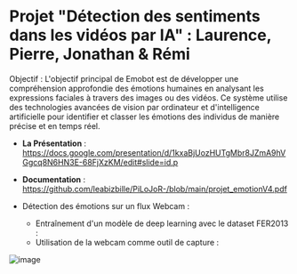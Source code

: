# Projet "Détection des sentiments dans les vidéos par IA" : Laurence, Pierre, Jonathan & Rémi

Objectif :  L'objectif principal de Emobot est de développer une compréhension approfondie des émotions humaines en analysant les expressions faciales à travers des images ou des vidéos. Ce système utilise des technologies avancées de vision par ordinateur et d'intelligence artificielle pour identifier et classer les émotions des individus de manière précise et en temps réel.

* **La Présentation** : https://docs.google.com/presentation/d/1kxaBjUozHUTgMbr8JZmA9hVGgcq8N6HN3E-68FjXzKM/edit#slide=id.p
* **Documentation** : https://github.com/leabizbille/PiLoJoR-/blob/main/projet_emotionV4.pdf

* Détection des émotions sur un flux Webcam :
    *  Entraînement d'un modèle de deep learning avec le dataset FER2013 :
    *  Utilisation de la webcam comme outil de capture :
 
![image](https://github.com/leabizbille/PiLoJoR-/assets/83597256/2b96ad4c-d6b5-4274-a430-7ab02a6dc87e)

 
